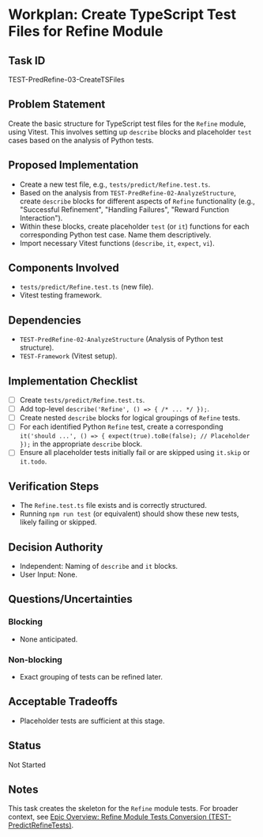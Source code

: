 # Workplan: Create TypeScript Test Files for Refine Module

## Task ID
TEST-PredRefine-03-CreateTSFiles

## Problem Statement
Create the basic structure for TypeScript test files for the `Refine` module, using Vitest. This involves setting up `describe` blocks and placeholder `test` cases based on the analysis of Python tests.

## Proposed Implementation
- Create a new test file, e.g., `tests/predict/Refine.test.ts`.
- Based on the analysis from `TEST-PredRefine-02-AnalyzeStructure`, create `describe` blocks for different aspects of `Refine` functionality (e.g., "Successful Refinement", "Handling Failures", "Reward Function Interaction").
- Within these blocks, create placeholder `test` (or `it`) functions for each corresponding Python test case. Name them descriptively.
- Import necessary Vitest functions (`describe`, `it`, `expect`, `vi`).

## Components Involved
- `tests/predict/Refine.test.ts` (new file).
- Vitest testing framework.

## Dependencies
- `TEST-PredRefine-02-AnalyzeStructure` (Analysis of Python test structure).
- `TEST-Framework` (Vitest setup).

## Implementation Checklist
- [ ] Create `tests/predict/Refine.test.ts`.
- [ ] Add top-level `describe('Refine', () => { /* ... */ });`.
- [ ] Create nested `describe` blocks for logical groupings of `Refine` tests.
- [ ] For each identified Python `Refine` test, create a corresponding `it('should ...', () => { expect(true).toBe(false); // Placeholder });` in the appropriate `describe` block.
- [ ] Ensure all placeholder tests initially fail or are skipped using `it.skip` or `it.todo`.

## Verification Steps
- The `Refine.test.ts` file exists and is correctly structured.
- Running `npm run test` (or equivalent) should show these new tests, likely failing or skipped.

## Decision Authority
- Independent: Naming of `describe` and `it` blocks.
- User Input: None.

## Questions/Uncertainties
### Blocking
- None anticipated.
### Non-blocking
- Exact grouping of tests can be refined later.

## Acceptable Tradeoffs
- Placeholder tests are sufficient at this stage.

## Status
Not Started

## Notes
This task creates the skeleton for the `Refine` module tests.
For broader context, see [Epic Overview: Refine Module Tests Conversion (TEST-PredictRefineTests)](../../docs/planning/workplans/TEST-PredictRefineTests.md).